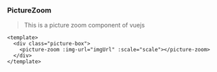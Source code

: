 ### PictureZoom

> This is a picture zoom component of vuejs

```
<template>
  <div class="picture-box">
    <picture-zoom :img-url="imgUrl" :scale="scale"></picture-zoom>
  </div>
</template>
```